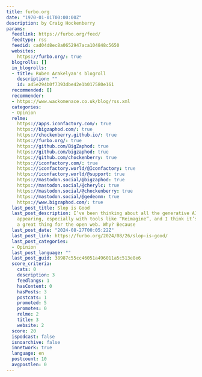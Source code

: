 ```yaml
---
title: furbo.org
date: "1970-01-01T00:00:00Z"
description: by Craig Hockenberry
params:
  feedlink: https://furbo.org/feed/
  feedtype: rss
  feedid: cad04d8ec8a0652947aca104848c5650
  websites:
    https://furbo.org/: true
  blogrolls: []
  in_blogrolls:
  - title: Ruben Arakelyan's blogroll
    description: ""
    id: a45e294b0f7393dbe42e1b017580e161
  recommended: []
  recommender:
  - https://www.wackomenace.co.uk/blog/rss.xml
  categories:
  - Opinion
  relme:
    https://apps.iconfactory.com/: true
    https://bigzaphod.com/: true
    https://chockenberry.github.io/: true
    https://furbo.org/: true
    https://github.com/BigZaphod: true
    https://github.com/bigzaphod: true
    https://github.com/chockenberry: true
    https://iconfactory.com/: true
    https://iconfactory.world/@Iconfactory: true
    https://iconfactory.world/@support: true
    https://mastodon.social/@bigzaphod: true
    https://mastodon.social/@cherylc: true
    https://mastodon.social/@chockenberry: true
    https://mastodon.social/@gedeonm: true
    https://www.bigzaphod.com/: true
  last_post_title: Slop is Good
  last_post_description: I’ve been thinking about all the generative AI slop that’s
    appearing, especially with tools like “Reimagine”, and I think it’s going to be
    a great thing for the open web. Why? Because
  last_post_date: "2024-08-27T00:05:22Z"
  last_post_link: https://furbo.org/2024/08/26/slop-is-good/
  last_post_categories:
  - Opinion
  last_post_language: ""
  last_post_guid: 38987c55cc46051a496011a5c513e8e6
  score_criteria:
    cats: 0
    description: 3
    feedlangs: 1
    hasContent: 0
    hasPosts: 3
    postcats: 1
    promoted: 5
    promotes: 0
    relme: 2
    title: 3
    website: 2
  score: 20
  ispodcast: false
  isnoarchive: false
  innetwork: true
  language: en
  postcount: 10
  avgpostlen: 0
---
```

